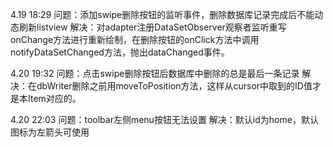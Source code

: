 4.19 18:29 问题：添加swipe删除按钮的监听事件，删除数据库记录完成后不能动态刷新listview
		   解决：对adapter注册DataSetObserver观察者监听重写onChange方法进行重新绘制，在删除按钮的onClick方法中调用notifyDataSetChanged方法，抛出dataChanged事件。

4.20 19:32 问题：点击swipe删除按钮后数据库中删除的总是最后一条记录
		   解决：在dbWriter删除之前用moveToPosition方法，这样从cursor中取到的ID值才是本Item对应的。

4.20 22:03 问题：toolbar左侧menu按钮无法设置
		   解决：默认id为home，默认图标为左箭头可使用